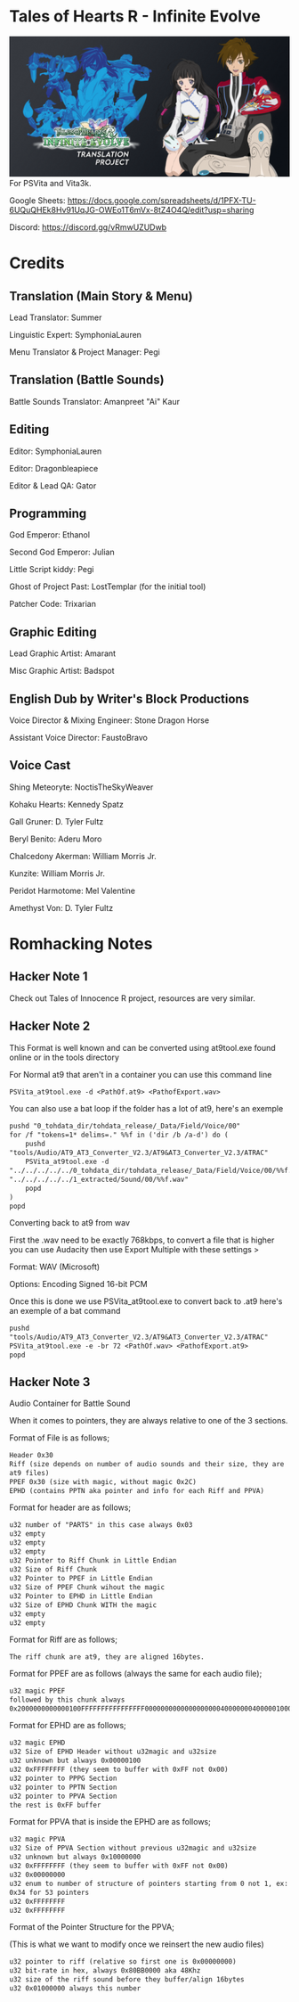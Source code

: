 # Tales of Hearts R - Infinite Evolve
![image](https://github.com/lifebottle/Tales-of-Hearts-R-Infinite-Evolve/blob/main/docs/Hearts_GITHUB_Cover_3.png)
For PSVita and Vita3k.  

Google Sheets: https://docs.google.com/spreadsheets/d/1PFX-TU-6UQuQHEk8Hv91UqJG-OWEo1T6mVx-8tZ4O4Q/edit?usp=sharing  

Discord: https://discord.gg/vRmwUZUDwb  

# Credits

## Translation (Main Story & Menu)
Lead Translator: Summer

Linguistic Expert: SymphoniaLauren

Menu Translator & Project Manager: Pegi

## Translation (Battle Sounds)
Battle Sounds Translator: Amanpreet "Ai" Kaur

## Editing
Editor: SymphoniaLauren

Editor: Dragonbleapiece

Editor & Lead QA: Gator

## Programming
God Emperor: Ethanol

Second God Emperor: Julian

Little Script kiddy: Pegi

Ghost of Project Past: LostTemplar (for the initial tool)

Patcher Code: Trixarian

## Graphic Editing
Lead Graphic Artist: Amarant

Misc Graphic Artist: Badspot

## English Dub by Writer's Block Productions

Voice Director & Mixing Engineer: Stone Dragon Horse

Assistant Voice Director: FaustoBravo

## Voice Cast 
Shing Meteoryte: NoctisTheSkyWeaver

Kohaku Hearts: Kennedy Spatz

Gall Gruner: D. Tyler Fultz

Beryl Benito: Aderu Moro

Chalcedony Akerman: William Morris Jr.

Kunzite: William Morris Jr.

Peridot Harmotome: Mel Valentine 

Amethyst Von: D. Tyler Fultz

# Romhacking Notes

## Hacker Note 1
Check out Tales of Innocence R project, resources are very similar.


## Hacker Note 2
This Format is well known and can be converted using at9tool.exe found online or in the tools directory

For Normal at9 that aren't in a container you can use this command line
```
PSVita_at9tool.exe -d <PathOf.at9> <PathofExport.wav>
```
You can also use a bat loop if the folder has a lot of at9, here's an exemple
```
pushd "0_tohdata_dir/tohdata_release/_Data/Field/Voice/00"
for /f "tokens=1* delims=." %%f in ('dir /b /a-d') do (
	pushd "tools/Audio/AT9_AT3_Converter_V2.3/AT9&AT3_Converter_V2.3/ATRAC"
    PSVita_at9tool.exe -d "../../../../../0_tohdata_dir/tohdata_release/_Data/Field/Voice/00/%%f.at9" "../../../../../1_extracted/Sound/00/%%f.wav"
	popd
)
popd
```
Converting back to at9 from wav

First the .wav need to be exactly 768kbps, to convert a file that is higher you can use Audacity then use Export Multiple with these settings > 

Format: WAV (Microsoft) 

Options: Encoding Signed 16-bit PCM

Once this is done we use PSVita_at9tool.exe to convert back to .at9 here's an exemple of a bat command
```
pushd "tools/Audio/AT9_AT3_Converter_V2.3/AT9&AT3_Converter_V2.3/ATRAC"
PSVita_at9tool.exe -e -br 72 <PathOf.wav> <PathofExport.at9>
popd
```

## Hacker Note 3 
Audio Container for Battle Sound

When it comes to pointers, they are always relative to one of the 3 sections.

Format of File is as follows;
```
Header 0x30
Riff (size depends on number of audio sounds and their size, they are at9 files)
PPEF 0x30 (size with magic, without magic 0x2C)
EPHD (contains PPTN aka pointer and info for each Riff and PPVA)
```

Format for header are as follows;
```
u32 number of "PARTS" in this case always 0x03
u32 empty
u32 empty
u32 empty
u32 Pointer to Riff Chunk in Little Endian
u32 Size of Riff Chunk
u32 Pointer to PPEF in Little Endian
u32 Size of PPEF Chunk wihout the magic
u32 Pointer to EPHD in Little Endian
u32 Size of EPHD Chunk WITH the magic
u32 empty
u32 empty
```

Format for Riff are as follows;
```
The riff chunk are at9, they are aligned 16bytes.
```

Format for PPEF are as follows (always the same for each audio file);
```
u32 magic PPEF
followed by this chunk always
0x2000000000000100FFFFFFFFFFFFFFFF00000000000000000004000000040000010000000000000000000000
```

Format for EPHD are as follows;
```
u32 magic EPHD
u32 Size of EPHD Header without u32magic and u32size
u32 unknown but always 0x00000100
u32 0xFFFFFFFF (they seem to buffer with 0xFF not 0x00)
u32 pointer to PPPG Section
u32 pointer to PPTN Section
u32 pointer to PPVA Section
the rest is 0xFF buffer
```

Format for PPVA that is inside the EPHD are as follows;
```
u32 magic PPVA
u32 Size of PPVA Section without previous u32magic and u32size
u32 unknown but always 0x10000000
u32 0xFFFFFFFF (they seem to buffer with 0xFF not 0x00)
u32 0x00000000
u32 enum to number of structure of pointers starting from 0 not 1, ex: 0x34 for 53 pointers
u32 0xFFFFFFFF
u32 0xFFFFFFFF
```
Format of the Pointer Structure for the PPVA;

(This is what we want to modify once we reinsert the new audio files)
```
u32 pointer to riff (relative so first one is 0x00000000)
u32 bit-rate in hex, always 0x80BB0000 aka 48Khz
u32 size of the riff sound before they buffer/align 16bytes
u32 0x01000000 always this number
```
